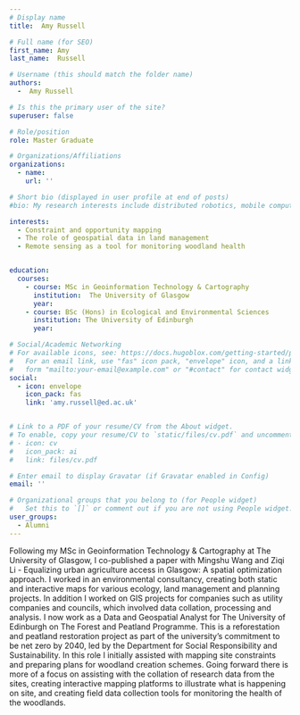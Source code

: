 ```yaml
---
# Display name
title:  Amy Russell

# Full name (for SEO)
first_name: Amy
last_name:  Russell

# Username (this should match the folder name)
authors:
  -  Amy Russell

# Is this the primary user of the site?
superuser: false

# Role/position
role: Master Graduate

# Organizations/Affiliations
organizations:
  - name: 
    url: ''

# Short bio (displayed in user profile at end of posts)
#bio: My research interests include distributed robotics, mobile computing and programmable matter.

interests:
  - Constraint and opportunity mapping
  - The role of geospatial data in land management
  - Remote sensing as a tool for monitoring woodland health


education:
  courses:
    - course: MSc in Geoinformation Technology & Cartography
      institution:  The University of Glasgow
      year: 
    - course: BSc (Hons) in Ecological and Environmental Sciences
      institution: The University of Edinburgh
      year: 

# Social/Academic Networking
# For available icons, see: https://docs.hugoblox.com/getting-started/page-builder/#icons
#   For an email link, use "fas" icon pack, "envelope" icon, and a link in the
#   form "mailto:your-email@example.com" or "#contact" for contact widget.
social:
  - icon: envelope
    icon_pack: fas
    link: 'amy.russell@ed.ac.uk'


# Link to a PDF of your resume/CV from the About widget.
# To enable, copy your resume/CV to `static/files/cv.pdf` and uncomment the lines below.
# - icon: cv
#   icon_pack: ai
#   link: files/cv.pdf

# Enter email to display Gravatar (if Gravatar enabled in Config)
email: ''

# Organizational groups that you belong to (for People widget)
#   Set this to `[]` or comment out if you are not using People widget.
user_groups:
  - Alumni
---
```


Following my MSc in Geoinformation Technology & Cartography at The University of Glasgow, I co-published a paper with Mingshu Wang and Ziqi Li - Equalizing urban agriculture access in Glasgow: A spatial optimization approach. I worked in an environmental consultancy, creating both static and interactive maps for various ecology, land management and planning projects. In addition I worked on GIS projects for companies such as utility companies and councils, which involved data collation, processing and analysis. I now work as a Data and Geospatial Analyst for The University of Edinburgh on The Forest and Peatland Programme. This is a reforestation and peatland restoration project as part of the university’s commitment to be net zero by 2040, led by the Department for Social Responsibility and Sustainability. In this role I initially assisted with mapping site constraints and preparing plans for woodland creation schemes. Going forward there is more of a focus on assisting with the collation of research data from the sites, creating interactive mapping platforms to illustrate what is happening on site, and creating field data collection tools for monitoring the health of the woodlands.
